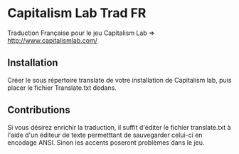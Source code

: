 Capitalism Lab Trad FR
======================

Traduction Française pour le jeu Capitalism Lab => http://www.capitalismlab.com/

Installation
------------

Créer le sous répertoire translate de votre installation de Capitalism lab, puis placer le fichier 
Translate.txt dedans.

Contributions
-------------

Si vous désirez enrichir la traduction, il suffit d'éditer le fichier translate.txt à l'aide d'un éditeur de texte
permetttant de sauvegarder celui-ci en encodage ANSI. Sinon les accents poseront problèmes dans le jeu.
